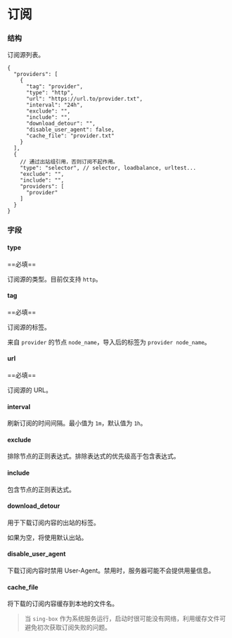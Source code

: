 # 订阅

### 结构

订阅源列表。

```jsonc
{
  "providers": [
    {
      "tag": "provider",
      "type": "http",
      "url": "https://url.to/provider.txt",
      "interval": "24h",
      "exclude": "",
      "include": "",
      "download_detour": "",
      "disable_user_agent": false,
      "cache_file": "provider.txt"
    }
  ],
  {
    // 通过出站组引用，否则订阅不起作用。
    "type": "selector", // selector, loadbalance, urltest...
    "exclude": "",
    "include": "",
    "providers": [
      "provider"
    ]
  }
}
```

### 字段

#### type

==必填==

订阅源的类型。目前仅支持 `http`。

#### tag

==必填==

订阅源的标签。

来自 `provider` 的节点 `node_name`，导入后的标签为 `provider node_name`。

#### url

==必填==

订阅源的 URL。

#### interval

刷新订阅的时间间隔。最小值为 `1m`，默认值为 `1h`。

#### exclude

排除节点的正则表达式。排除表达式的优先级高于包含表达式。

#### include

包含节点的正则表达式。

#### download_detour

用于下载订阅内容的出站的标签。

如果为空，将使用默认出站。

#### disable_user_agent

下载订阅内容时禁用 User-Agent。禁用时，服务器可能不会提供用量信息。

#### cache_file

将下载的订阅内容缓存到本地的文件名。

> 当 `sing-box` 作为系统服务运行，启动时很可能没有网络，利用缓存文件可避免初次获取订阅失败的问题。
